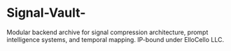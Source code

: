 # Signal-Vault-
Modular backend archive for signal compression architecture, prompt intelligence systems, and temporal mapping. IP-bound under ElloCello LLC.
